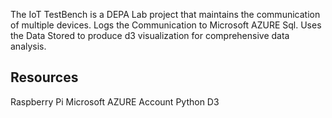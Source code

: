 The IoT TestBench is a DEPA Lab project that maintains the communication of multiple devices. Logs the Communication to Microsoft AZURE Sql. Uses the Data Stored to produce d3 visualization for  comprehensive data analysis.

## Resources
Raspberry Pi
Microsoft AZURE Account
Python
D3 


